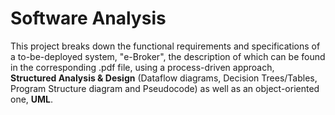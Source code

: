 # Software Analysis

This project breaks down the functional requirements
and specifications of a to-be-deployed
system, "e-Broker", the description of which can be found in the
corresponding .pdf file, using a process-driven approach,  
**Structured Analysis & Design**
(Dataflow diagrams, Decision Trees/Tables,
Program Structure diagram and Pseudocode)
as well as an object-oriented one, **UML**.
